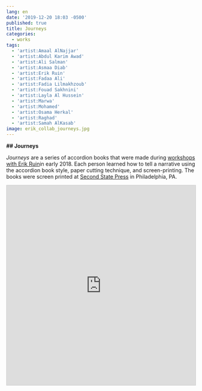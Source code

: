 ```yaml
---
lang: en
date: '2019-12-20 18:03 -0500'
published: true
title: Journeys
categories:
  - works
tags:
  - 'artist:Amaal AlNajjar'
  - 'artist:Abdul Karim Awad'
  - 'artist:Ali Salman'
  - 'artist:Asmaa Diab'
  - 'artist:Erik Ruin'
  - 'artist:Fadaa Ali'
  - 'artist:Fadia Lilmakhzoub'
  - 'artist:Fouad Sakhnini'
  - 'artist:Layla Al Hussein'
  - 'artist:Marwa'
  - 'artist:Mohamed'
  - 'artist:Osama Herkal'
  - 'artist:Raghad'
  - 'artist:Samah AlKasab'
image: erik_collab_journeys.jpg
---
```

**## Journeys**

_Journeys_ are a series of accordion books that were made during [workshops with Erik Ruin](http://fps.swarthmore.edu/workshops/journeys-artist-workshops-with-erik-ruin/)in early 2018. Each person learned how to tell a narrative using the accordion book style, paper cutting technique, and screen-printing. The books were screen printed at [Second State Press](www.secondstatepress.org) in Philadelphia, PA.

<iframe class="airtable-embed" src="https://airtable.com/embed/shrAyPnMJ2y34LPjP?backgroundColor=blue&viewControls=on" frameborder="0" onmousewheel="" width="100%" height="533" style="background: transparent; border: 1px solid #ccc;"></iframe>
